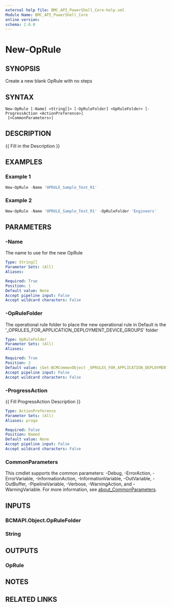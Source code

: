 ```yaml
---
external help file: BMC_API_PowerShell_Core-help.xml
Module Name: BMC_API_PowerShell_Core
online version:
schema: 2.0.0
---
```


# New-OpRule

## SYNOPSIS

Create a new blank OpRule with no steps

## SYNTAX

```text
New-OpRule [-Name] <String[]> [-OpRuleFolder] <OpRuleFolder> [-ProgressAction <ActionPreference>]
 [<CommonParameters>]
```

## DESCRIPTION

{{ Fill in the Description }}

## EXAMPLES

### Example 1

```PowerShell
New-OpRule -Name 'OPRULE_Sample_Test_R1'
```

### Example 2

```PowerShell
New-OpRule -Name 'OPRULE_Sample_Test_R1' -OpRuleFolder 'Engineers'
```

## PARAMETERS

### -Name

The name to use for the new OpRule

```yaml
Type: String[]
Parameter Sets: (All)
Aliases:

Required: True
Position: 1
Default value: None
Accept pipeline input: False
Accept wildcard characters: False
```

### -OpRuleFolder

The operational rule folder to place the new operational rule in
Default is the '_OPRULES_FOR_APPLICATION_DEPLOYMENT_DEVICE_GROUPS' folder

```yaml
Type: OpRuleFolder
Parameter Sets: (All)
Aliases:

Required: True
Position: 2
Default value: (Get-BCMCommonObject _OPRULES_FOR_APPLICATION_DEPLOYMENT_DEVICE_GROUPS -ObjectType 'Operational Rule Folder')
Accept pipeline input: False
Accept wildcard characters: False
```

### -ProgressAction

{{ Fill ProgressAction Description }}

```yaml
Type: ActionPreference
Parameter Sets: (All)
Aliases: proga

Required: False
Position: Named
Default value: None
Accept pipeline input: False
Accept wildcard characters: False
```

### CommonParameters

This cmdlet supports the common parameters: -Debug, -ErrorAction, -ErrorVariable, -InformationAction, -InformationVariable, -OutVariable, -OutBuffer, -PipelineVariable, -Verbose, -WarningAction, and -WarningVariable. For more information, see [about_CommonParameters](http://go.microsoft.com/fwlink/?LinkID=113216).

## INPUTS

### BCMAPI.Object.OpRuleFolder

### String

## OUTPUTS

### OpRule

## NOTES

## RELATED LINKS
